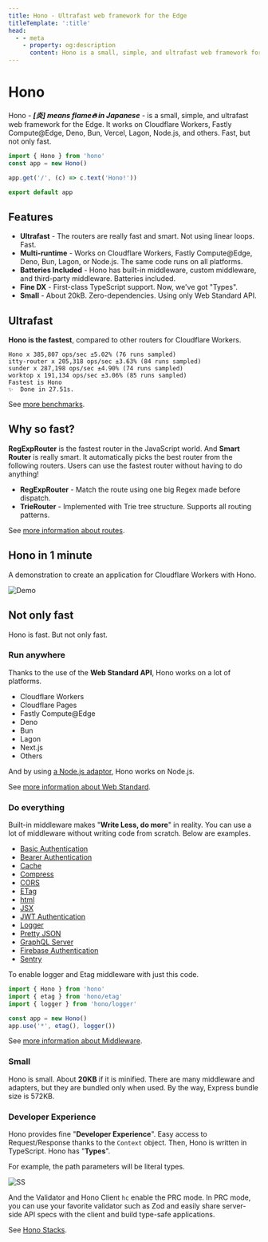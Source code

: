 ```yaml
---
title: Hono - Ultrafast web framework for the Edge
titleTemplate: ':title'
head:
  - - meta
    - property: og:description
      content: Hono is a small, simple, and ultrafast web framework for the Edge. It works on Cloudflare Workers, Fastly Compute@Edge, Deno, Bun, Vercel, Lagon, Node.js, and others. Fast, but not only fast.
---
```


# Hono

Hono - _**\[炎\] means flame🔥 in Japanese**_ - is a small, simple, and ultrafast web framework for the Edge.
It works on Cloudflare Workers, Fastly Compute@Edge, Deno, Bun, Vercel, Lagon, Node.js, and others.
Fast, but not only fast.

```ts
import { Hono } from 'hono'
const app = new Hono()

app.get('/', (c) => c.text('Hono!'))

export default app
```

## Features

- **Ultrafast** - The routers are really fast and smart. Not using linear loops. Fast.
- **Multi-runtime** - Works on Cloudflare Workers, Fastly Compute@Edge, Deno, Bun, Lagon, or Node.js. The same code runs on all platforms.
- **Batteries Included** - Hono has built-in middleware, custom middleware, and third-party middleware. Batteries included.
- **Fine DX** - First-class TypeScript support. Now, we've got "Types".
- **Small** - About 20kB. Zero-dependencies. Using only Web Standard API.

## Ultrafast

**Hono is the fastest**, compared to other routers for Cloudflare Workers.

```
Hono x 385,807 ops/sec ±5.02% (76 runs sampled)
itty-router x 205,318 ops/sec ±3.63% (84 runs sampled)
sunder x 287,198 ops/sec ±4.90% (74 runs sampled)
worktop x 191,134 ops/sec ±3.06% (85 runs sampled)
Fastest is Hono
✨  Done in 27.51s.
```

See [more benchmarks](/concepts/benchmarks).

## Why so fast?

**RegExpRouter** is the fastest router in the JavaScript world.
And **Smart Router** is really smart.
It automatically picks the best router from the following routers.
Users can use the fastest router without having to do anything!

- **RegExpRouter** - Match the route using one big Regex made before dispatch.
- **TrieRouter** - Implemented with Trie tree structure. Supports all routing patterns.

See [more information about routes](/concepts/philosophy#routers).

## Hono in 1 minute

A demonstration to create an application for Cloudflare Workers with Hono.

![Demo](/images/sc.gif)

## Not only fast

Hono is fast. But not only fast.

### Run anywhere

Thanks to the use of the **Web Standard API**, Hono works on a lot of platforms.

- Cloudflare Workers
- Cloudflare Pages
- Fastly Compute@Edge
- Deno
- Bun
- Lagon
- Next.js
- Others

And by using [a Node.js adaptor](https://github.com/honojs/node-server), Hono works on Node.js.

See [more information about Web Standard](/concepts/philosophy#web-standard).

### Do everything

Built-in middleware makes "**Write Less, do more**" in reality.
You can use a lot of middleware without writing code from scratch. Below are examples.

- [Basic Authentication](/middleware/builtin/basic-auth)
- [Bearer Authentication](/middleware/builtin/bearer-auth)
- [Cache](/middleware/builtin/cache)
- [Compress](/middleware/builtin/compress)
- [CORS](/middleware/builtin/cors)
- [ETag](/middleware/builtin/etag)
- [html](/middleware/builtin/html)
- [JSX](/middleware/builtin/jsx)
- [JWT Authentication](/middleware/builtin/jwt)
- [Logger](/middleware/builtin/logger)
- [Pretty JSON](/middleware/builtin/pretty-json)
- [GraphQL Server](https://github.com/honojs/graphql-server)
- [Firebase Authentication](https://github.com/honojs/firebase-auth)
- [Sentry](https://github.com/honojs/sentry)

To enable logger and Etag middleware with just this code.

```ts
import { Hono } from 'hono'
import { etag } from 'hono/etag'
import { logger } from 'hono/logger'

const app = new Hono()
app.use('*', etag(), logger())
```

See [more information about Middleware](/concepts/philosophy#middleware).

### Small

Hono is small.
About **20KB** if it is minified.
There are many middleware and adapters, but they are bundled only when used.
By the way, Express bundle size is 572KB.

### Developer Experience

Hono provides fine "**Developer Experience**".
Easy access to Request/Response thanks to the `Context` object.
Then, Hono is written in TypeScript. Hono has "**Types**".

For example, the path parameters will be literal types.

![SS](/images/ss.png)

And the Validator and Hono Client `hc` enable the PRC mode. In PRC mode,
you can use your favorite validator such as Zod and easily share server-side API specs with the client and build type-safe applications.

See [Hono Stacks](/concepts/stacks).
